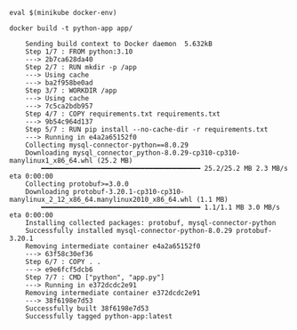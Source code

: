     eval $(minikube docker-env)

    docker build -t python-app app/

        Sending build context to Docker daemon  5.632kB
        Step 1/7 : FROM python:3.10
        ---> 2b7ca628da40
        Step 2/7 : RUN mkdir -p /app
        ---> Using cache
        ---> ba2f958be0ad
        Step 3/7 : WORKDIR /app
        ---> Using cache
        ---> 7c5ca2bdb957
        Step 4/7 : COPY requirements.txt requirements.txt
        ---> 9b54c964d137
        Step 5/7 : RUN pip install --no-cache-dir -r requirements.txt
        ---> Running in e4a2a65152f0
        Collecting mysql-connector-python==8.0.29
        Downloading mysql_connector_python-8.0.29-cp310-cp310-manylinux1_x86_64.whl (25.2 MB)
            ━━━━━━━━━━━━━━━━━━━━━━━━━━━━━━━━━━━━━━━━ 25.2/25.2 MB 2.3 MB/s eta 0:00:00
        Collecting protobuf>=3.0.0
        Downloading protobuf-3.20.1-cp310-cp310-manylinux_2_12_x86_64.manylinux2010_x86_64.whl (1.1 MB)
            ━━━━━━━━━━━━━━━━━━━━━━━━━━━━━━━━━━━━━━━━ 1.1/1.1 MB 3.0 MB/s eta 0:00:00
        Installing collected packages: protobuf, mysql-connector-python
        Successfully installed mysql-connector-python-8.0.29 protobuf-3.20.1
        Removing intermediate container e4a2a65152f0
        ---> 63f58c30ef36
        Step 6/7 : COPY . .
        ---> e9e6fcf5dcb6
        Step 7/7 : CMD ["python", "app.py"]
        ---> Running in e372dcdc2e91
        Removing intermediate container e372dcdc2e91
        ---> 38f6198e7d53
        Successfully built 38f6198e7d53
        Successfully tagged python-app:latest
